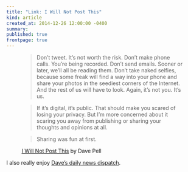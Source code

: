 ```yaml
---
title: "Link: I Will Not Post This"
kind: article
created_at: 2014-12-26 12:00:00 -0400
summary: 
published: true
frontpage: true
---
```


<figure class="block-quote">
	<blockquote><p>Don’t tweet. It’s not worth the risk. Don’t make phone calls. You’re being recorded. Don’t send emails. Sooner or later, we’ll all be reading them. Don’t take naked selfies, because some freak will find a way into your phone and share your photos in the seediest corners of the Internet. And the rest of us will have to look. Again, it’s not you. It’s us.</p></blockquote>
	<blockquote><p>If it’s digital, it’s public. That should make you scared of losing your privacy. But I’m more concerned about it scaring you away from publishing or sharing your thoughts and opinions at all.</p></blockquote>
	<blockquote><p>Sharing was fun at first.</p></blockquote>
	<figcaption>
		<p><a href="https://medium.com/sample-collection/i-will-not-post-this-575405404fca">I Will Not Post This</a> by Dave Pell</p>
	</figcaption>
</figure>

I also really enjoy [Dave’s daily news dispatch](http://nextdraft.com).
